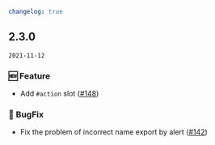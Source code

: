 ```yaml
changelog: true
```

## 2.3.0

`2021-11-12`

### 🆕 Feature

- Add `#action` slot ([#148](https://github.com/arco-design/arco-design-vue/pull/148))

### 🐛 BugFix

- Fix the problem of incorrect name export by alert ([#142](https://github.com/arco-design/arco-design-vue/pull/142))

